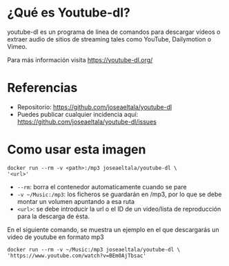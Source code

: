 # ¿Qué es Youtube-dl?
youtube-dl es un programa de línea de comandos para descargar vídeos o extraer audio de sitios de streaming tales como YouTube, Dailymotion o Vimeo.

Para más información visita https://youtube-dl.org/

# Referencias

 - Repositorio: https://github.com/joseaeltala/youtube-dl
 - Puedes publicar cualquier incidencia aquí: https://github.com/joseaeltala/youtube-dl/issues



# Como usar esta imagen

    docker run --rm -v <path>:/mp3 joseaeltala/youtube-dl \
    '<url>'
- `--rm`: borra el contenedor automaticamente cuando se pare
 - `-v ~/Music:/mp3`: los ficheros se guardarán en /mp3, por lo que se debe montar un volumen apuntando a esa ruta
 - `<url>`: se debe introducir la url o el ID de un video/lista de reproducción para la descarga de ésta.

En el siguiente comando, se muestra un ejemplo en el que descargarás un video de youtube en formato mp3

    docker run --rm -v ~/Music:/mp3 joseaeltala/youtube-dl \
    'https://www.youtube.com/watch?v=BEm0AjTbsac'


 